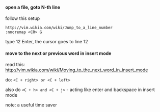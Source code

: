 
#### open a file, goto N-th line

follow this setup

```
http://vim.wikia.com/wiki/Jump_to_a_line_number
:nnoremap <CR> G
```

type 12 Enter, the cursor goes to line 12


#### move to the next or previous word in insert mode

read this: http://vim.wikia.com/wiki/Moving_to_the_next_word_in_insert_mode

do: `<C + right> or <C + left>`

also do `<C + h> and <C + j>` - acting like enter and backspace in 
insert mode

note: a useful time saver

